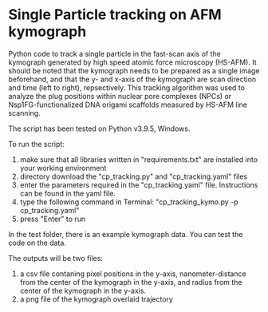 # Single Particle tracking on AFM kymograph
Python code to track a single particle in the fast-scan axis of the kymograph generated by high speed atomic force microscopy (HS-AFM).
It should be noted that the kymograph needs to be prepared as a single image beforehand, and that the y- and x-axis of the kymograph are scan direction and time (left to right), repsectively. 
This tracking algorithm was used to analyze the plug positions within nuclear pore complexes (NPCs) or Nsp1FG-functionalized DNA origami scaffolds measured by HS-AFM line scanning.

The script has been tested on Python v3.9.5, Windows.

To run the script:

1. make sure that all libraries written in "requirements.txt" are installed into your working environment
2. directory download the "cp_tracking.py" and "cp_tracking.yaml" files
3. enter the parameters required in the "cp_tracking.yaml" file. Instructions can be found in the yaml file.
4. type the following command in Terminal: "cp_tracking_kymo.py -p cp_tracking.yaml"
5. press "Enter" to run

In the test folder, there is an example kymograph data. You can test the code on the data.
   
The outputs will be two files:

1. a csv file contaning pixel positions in the y-axis, nanometer-distance from the center of the kymograph in the y-axis, and radius from the center of the kymograph in the y-axis.
2. a png file of the kymograph overlaid trajectory 
